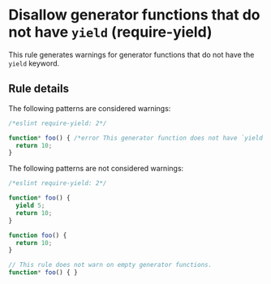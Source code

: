 # Disallow generator functions that do not have `yield` (require-yield)

This rule generates warnings for generator functions that do not have the `yield` keyword.

## Rule details

The following patterns are considered warnings:

```js
/*eslint require-yield: 2*/

function* foo() { /*error This generator function does not have `yield`.*/
  return 10;
}
```

The following patterns are not considered warnings:

```js
/*eslint require-yield: 2*/

function* foo() {
  yield 5;
  return 10;
}

function foo() {
  return 10;
}

// This rule does not warn on empty generator functions.
function* foo() { }
```
